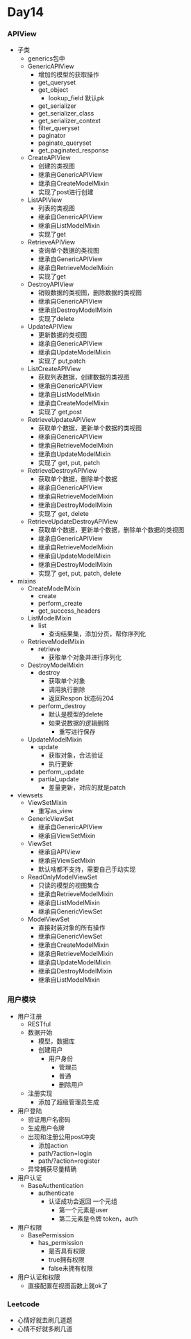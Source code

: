 # Day14






### APIView

- 子类
  - generics包中
  - GenericAPIView
    - 增加的模型的获取操作
    - get_queryset
    - get_object
      - lookup_field 默认pk
    - get_serializer
    - get_serializer_class
    - get_serializer_context
    - filter_queryset
    - paginator
    - paginate_queryset
    - get_paginated_response
  - CreateAPIView
    - 创建的类视图
    - 继承自GenericAPIView
    - 继承自CreateModelMixin
    - 实现了post进行创建
  - ListAPIView
    - 列表的类视图
    - 继承自GenericAPIView
    - 继承自ListModelMixin
    - 实现了get
  - RetrieveAPIView
    - 查询单个数据的类视图
    - 继承自GenericAPIView
    - 继承自RetrieveModelMixin
    - 实现了get  
  - DestroyAPIView
    - 销毁数据的类视图，删除数据的类视图
    - 继承自GenericAPIView
    - 继承自DestroyModelMixin
    - 实现了delete
  - UpdateAPIView
    - 更新数据的类视图
    - 继承自GenericAPIView
    - 继承自UpdateModelMixin
    - 实现了 put,patch
  - ListCreateAPIView
    - 获取列表数据，创建数据的类视图
    - 继承自GenericAPIView
    - 继承自ListModelMixin
    - 继承自CreateModelMixin
    - 实现了  get,post
  - RetrieveUpdateAPIView
    - 获取单个数据，更新单个数据的类视图
    - 继承自GenericAPIView
    - 继承自RetrieveModelMixin
    - 继承自UpdateModelMixin
    - 实现了 get, put, patch
  - RetrieveDestroyAPIView
    - 获取单个数据，删除单个数据
    - 继承自GenericAPIView
    - 继承自RetrieveModelMixin
    - 继承自DestroyModelMixin
    - 实现了  get, delete
  - RetrieveUpdateDestroyAPIView
    - 获取单个数据，更新单个数据，删除单个数据的类视图
    - 继承自GenericAPIView
    - 继承自RetrieveModelMixin
    - 继承自UpdateModelMixin
    - 继承自DestroyModelMixin
    - 实现了 get, put, patch, delete
- mixins
  - CreateModelMixin
    - create
    - perform_create
    - get_success_headers
  - ListModelMixin
    - list
      - 查询结果集，添加分页，帮你序列化
  - RetrieveModelMixin
    - retrieve
      - 获取单个对象并进行序列化
  - DestroyModelMixin
    - destroy
      - 获取单个对象
      - 调用执行删除
      - 返回Respon  状态码204
    - perform_destroy
      - 默认是模型的delete
      - 如果说数据的逻辑删除
        - 重写进行保存
  - UpdateModelMixin
    - update
      - 获取对象，合法验证
      - 执行更新
    - perform_update
    - partial_update
      - 差量更新，对应的就是patch
- viewsets
  - ViewSetMixin
    - 重写as_view
  - GenericViewSet
    - 继承自GenericAPIView
    - 继承自ViewSetMixin
  - ViewSet
    - 继承自APIView
    - 继承自ViewSetMixin
    - 默认啥都不支持，需要自己手动实现
  - ReadOnlyModelViewSet
    - 只读的模型的视图集合
    - 继承自RetrieveModelMixin
    - 继承自ListModelMixin
    - 继承自GenericViewSet
  - ModelViewSet
    - 直接封装对象的所有操作
    - 继承自GenericViewSet
    - 继承自CreateModelMixin
    - 继承自RetrieveModelMixin
    - 继承自UpdateModelMixin
    - 继承自DestroyModelMixin
    - 继承自ListModelMixin



### 用户模块

- 用户注册
  - RESTful
  - 数据开始
    - 模型，数据库
    - 创建用户
      - 用户身份
        - 管理员
        - 普通
        - 删除用户
  - 注册实现
    - 添加了超级管理员生成
- 用户登陆
  - 验证用户名密码
  - 生成用户令牌
  - 出现和注册公用post冲突
    - 添加action
    - path/?action=login
    - path/?action=register
  - 异常捕获尽量精确
- 用户认证
  - BaseAuthentication
    - authenticate
      - 认证成功会返回 一个元组
        - 第一个元素是user
        - 第二元素是令牌  token，auth
- 用户权限
  - BasePermission
    - has_permission
      - 是否具有权限
      - true拥有权限
      - false未拥有权限
- 用户认证和权限
  - 直接配置在视图函数上就ok了



### Leetcode

- 心情好就去刷几道题
- 心情不好就多刷几道

